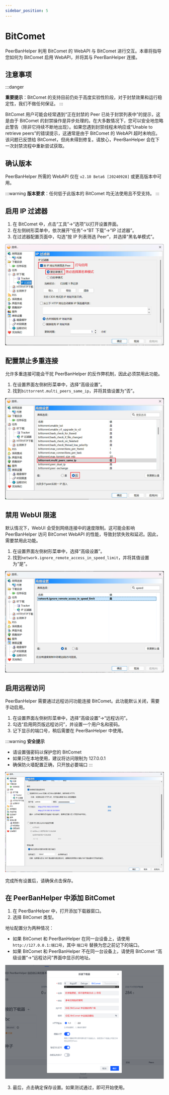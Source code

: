 ```yaml
---
sidebar_position: 5
---
```


# BitComet

PeerBanHelper 利用 BitComet 的 WebAPI 与 BitComet 进行交互。本章将指导您如何为 BitComet 启用 WebAPI，并将其与 PeerBanHelper 连接。

## 注意事项

:::danger

**重要提示**：BitComet 的支持目前仍处于高度实验性阶段，对于封禁效果和运行稳定性，我们不做任何保证。
:::

BitComet 用户可能会经常遇到“正在封禁的 Peer 已处于封禁列表中”的提示，这是由于 BitComet 的封禁操作是异步处理的。在大多数情况下，您可以安全地忽略此警告（除非它持续不断地出现）。如果您遇到封禁线程未响应或“Unable to retrieve peers”的错误提示，这通常是由于 BitComet 的 WebAPI 超时未响应。该问题已反馈给 BitComet，但尚未得到修复。请放心，PeerBanHelper 会在下一次封禁流程中重新尝试获取。

## 确认版本

PeerBanHelper 所需的 WebAPI 仅在 `v2.10 Beta6 [20240928]` 或更高版本中可用。

:::warning
**版本要求**：任何低于此版本的 BitComet 均无法使用且不受支持。
:::

## 启用 IP 过滤器

1. 在 BitComet 中，点击“工具”->“选项”以打开设置界面。
2. 在左侧树形菜单中，依次展开“任务”->“BT 下载”->“IP 过滤器”。
3. 在过滤器配置页面中，勾选“按 IP 列表筛选 Peer”，并选择“黑名单模式”。

![step1](./assets/BitComet-step1.jpg)

## 配置禁止多重连接

允许多重连接可能会干扰 PeerBanHelper 的反作弊机制，因此必须禁用此功能。

1. 在设置界面左侧树形菜单中，选择“高级设置”。
2. 找到`bittorrent.multi_peers_same_ip`，并将其值设置为“否”。

![step2](./assets/BitComet-step2.jpg)

## 禁用 WebUI 限速

默认情况下，WebUI 会受到网络连接中的速度限制。这可能会影响 PeerBanHelper 访问 BitComet WebAPI 的性能，导致封禁失败和延迟。因此，需要禁用此功能。

1. 在设置界面左侧树形菜单中，选择“高级设置”。
2. 找到`network.ignore_remote_access_in_speed_limit`，并将其值设置为“是”。

![step3](./assets/BitComet-step3.png)

## 启用远程访问

PeerBanHelper 需要通过远程访问功能连接 BitComet。此功能默认关闭，需要手动启用。

1. 在设置界面左侧树形菜单中，选择“高级设置”->“远程访问”。
2. 勾选“启用网页版远程访问”，并设置一个用户名和密码。
3. 记下显示的端口号，稍后需要在 PeerBanHelper 中使用。

:::warning
**安全提示**
- 请设置强密码以保护您的 BitComet
- 如果只在本地使用，建议将访问限制为 127.0.0.1
- 确保防火墙配置正确，只开放必要端口
:::

![step4](./assets/BitComet-step4.png)

完成所有设置后，请确保点击保存。

## 在 PeerBanHelper 中添加 BitComet

1. 在 PeerBanHelper 中，打开添加下载器窗口。
2. 选择 BitComet 类型。

地址配置分为两种情况：

- 如果 BitComet 和 PeerBanHelper 在同一台设备上，请使用 `http://127.0.0.1:端口号`，其中 `端口号` 替换为您之前记下的端口。
- 如果 BitComet 和 PeerBanHelper 不在同一台设备上，请使用 BitComet “高级设置”->“远程访问”界面中显示的地址。

![step5](./assets/BitComet-step5.png)

3. 最后，点击确定保存设置。如果测试通过，即可开始使用。